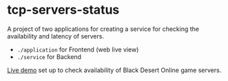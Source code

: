 # tcp-servers-status

A project of two applications for creating a service for checking the availability and latency of servers. 
- `./application` for Frontend (web live view)
- `./service` for Backend

[Live demo](https://exi.rmdir.dev/) set up to check availability of Black Desert Online game servers.
